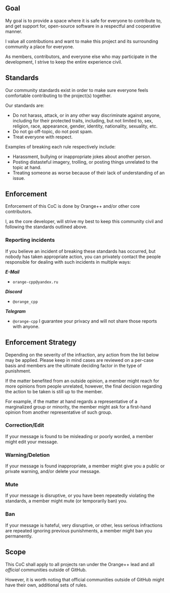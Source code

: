 ## Goal

My goal is to provide a space where it is safe for everyone to contribute to,
and get support for, open-source software in a respectful and cooperative
manner.

I value all contributions and want to make this project and its
surrounding community a place for everyone.

As members, contributors, and everyone else who may participate in the
development, I strive to keep the entire experience civil.

## Standards

Our community standards exist in order to make sure everyone feels comfortable
contributing to the project(s) together.

Our standards are:
- Do not harass, attack, or in any other way discriminate against anyone, including
  for their protected traits, including, but not limited to, sex, religion, race,
  appearance, gender, identity, nationality, sexuality, etc.
- Do not go off-topic, do not post spam.
- Treat everyone with respect.

Examples of breaking each rule respectively include:
- Harassment, bullying or inappropriate jokes about another person.
- Posting distasteful imagery, trolling, or posting things unrelated to the topic at hand.
- Treating someone as worse because of their lack of understanding of an issue.

## Enforcement

Enforcement of this CoC is done by Orange++ and/or other core contributors.

I, as the core developer, will strive my best to keep this community civil and
following the standards outlined above.

### Reporting incidents

If you believe an incident of breaking these standards has occurred, but nobody has
taken appropriate action, you can privately contact the people responsible for dealing
with such incidents in multiple ways:

***E-Mail***
- `orange-cpp@yandex.ru`

***Discord***
- `@orange_cpp`

***Telegram***
- `@orange-cpp`
I guarantee your privacy and will not share those reports with anyone.

## Enforcement Strategy

Depending on the severity of the infraction, any action from the list below may be applied.
Please keep in mind cases are reviewed on a per-case basis and members are the ultimate
deciding factor in the type of punishment.

If the matter benefited from an outside opinion, a member might reach for more opinions
from people unrelated, however, the final decision regarding the action
to be taken is still up to the member.

For example, if the matter at hand regards a representative of a marginalized group or minority,
the member might ask for a first-hand opinion from another representative of such group.

### Correction/Edit

If your message is found to be misleading or poorly worded, a member might
edit your message.

### Warning/Deletion

If your message is found inappropriate, a member might give you a public or private warning,
and/or delete your message.

### Mute

If your message is disruptive, or you have been repeatedly violating the standards,
a member might mute (or temporarily ban) you.

### Ban

If your message is hateful, very disruptive, or other, less serious infractions are repeated
ignoring previous punishments, a member might ban you permanently.

## Scope

This CoC shall apply to all projects ran under the Orange++ lead and all _official_ communities
outside of GitHub.

However, it is worth noting that official communities outside of GitHub might have their own,
additional sets of rules.